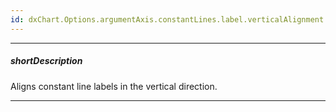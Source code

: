```yaml
---
id: dxChart.Options.argumentAxis.constantLines.label.verticalAlignment
---
```

---
##### shortDescription
Aligns constant line labels in the vertical direction.

---
